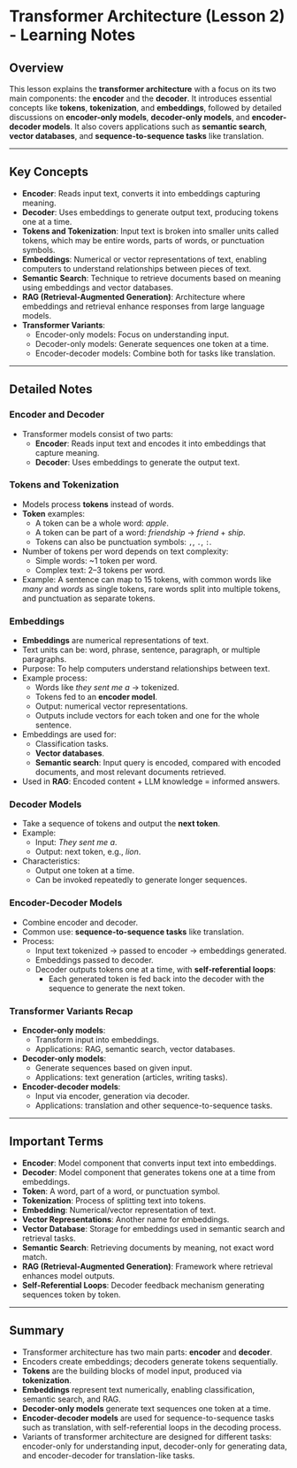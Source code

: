 # Transformer Architecture (Lesson 2) - Learning Notes

## Overview
This lesson explains the **transformer architecture** with a focus on its two main components: the **encoder** and the **decoder**. It introduces essential concepts like **tokens**, **tokenization**, and **embeddings**, followed by detailed discussions on **encoder-only models**, **decoder-only models**, and **encoder-decoder models**. It also covers applications such as **semantic search**, **vector databases**, and **sequence-to-sequence tasks** like translation.

---

## Key Concepts
- **Encoder**: Reads input text, converts it into embeddings capturing meaning.
- **Decoder**: Uses embeddings to generate output text, producing tokens one at a time.
- **Tokens and Tokenization**: Input text is broken into smaller units called tokens, which may be entire words, parts of words, or punctuation symbols.
- **Embeddings**: Numerical or vector representations of text, enabling computers to understand relationships between pieces of text.
- **Semantic Search**: Technique to retrieve documents based on meaning using embeddings and vector databases.
- **RAG (Retrieval-Augmented Generation)**: Architecture where embeddings and retrieval enhance responses from large language models.
- **Transformer Variants**:
  - Encoder-only models: Focus on understanding input.
  - Decoder-only models: Generate sequences one token at a time.
  - Encoder-decoder models: Combine both for tasks like translation.

---

## Detailed Notes

### Encoder and Decoder
- Transformer models consist of two parts:
  - **Encoder**: Reads input text and encodes it into embeddings that capture meaning.
  - **Decoder**: Uses embeddings to generate the output text.

### Tokens and Tokenization
- Models process **tokens** instead of words.
- **Token** examples:
  - A token can be a whole word: *apple*.
  - A token can be part of a word: *friendship* → *friend* + *ship*.
  - Tokens can also be punctuation symbols: `,`, `.`, `:`.
- Number of tokens per word depends on text complexity:
  - Simple words: ~1 token per word.
  - Complex text: 2–3 tokens per word.
- Example: A sentence can map to 15 tokens, with common words like *many* and *words* as single tokens, rare words split into multiple tokens, and punctuation as separate tokens.

### Embeddings
- **Embeddings** are numerical representations of text.
- Text units can be: word, phrase, sentence, paragraph, or multiple paragraphs.
- Purpose: To help computers understand relationships between text.
- Example process:
  - Words like *they sent me a* → tokenized.
  - Tokens fed to an **encoder model**.
  - Output: numerical vector representations.
  - Outputs include vectors for each token and one for the whole sentence.
- Embeddings are used for:
  - Classification tasks.
  - **Vector databases**.
  - **Semantic search**: Input query is encoded, compared with encoded documents, and most relevant documents retrieved.
- Used in **RAG**: Encoded content + LLM knowledge = informed answers.

### Decoder Models
- Take a sequence of tokens and output the **next token**.
- Example:
  - Input: *They sent me a*.
  - Output: next token, e.g., *lion*.
- Characteristics:
  - Output one token at a time.
  - Can be invoked repeatedly to generate longer sequences.

### Encoder-Decoder Models
- Combine encoder and decoder.
- Common use: **sequence-to-sequence tasks** like translation.
- Process:
  - Input text tokenized → passed to encoder → embeddings generated.
  - Embeddings passed to decoder.
  - Decoder outputs tokens one at a time, with **self-referential loops**:
    - Each generated token is fed back into the decoder with the sequence to generate the next token.

### Transformer Variants Recap
- **Encoder-only models**:
  - Transform input into embeddings.
  - Applications: RAG, semantic search, vector databases.
- **Decoder-only models**:
  - Generate sequences based on given input.
  - Applications: text generation (articles, writing tasks).
- **Encoder-decoder models**:
  - Input via encoder, generation via decoder.
  - Applications: translation and other sequence-to-sequence tasks.

---

## Important Terms
- **Encoder**: Model component that converts input text into embeddings.
- **Decoder**: Model component that generates tokens one at a time from embeddings.
- **Token**: A word, part of a word, or punctuation symbol.
- **Tokenization**: Process of splitting text into tokens.
- **Embedding**: Numerical/vector representation of text.
- **Vector Representations**: Another name for embeddings.
- **Vector Database**: Storage for embeddings used in semantic search and retrieval tasks.
- **Semantic Search**: Retrieving documents by meaning, not exact word match.
- **RAG (Retrieval-Augmented Generation)**: Framework where retrieval enhances model outputs.
- **Self-Referential Loops**: Decoder feedback mechanism generating sequences token by token.

---

## Summary
- Transformer architecture has two main parts: **encoder** and **decoder**.  
- Encoders create embeddings; decoders generate tokens sequentially.  
- **Tokens** are the building blocks of model input, produced via **tokenization**.  
- **Embeddings** represent text numerically, enabling classification, semantic search, and RAG.  
- **Decoder-only models** generate text sequences one token at a time.  
- **Encoder-decoder models** are used for sequence-to-sequence tasks such as translation, with self-referential loops in the decoding process.  
- Variants of transformer architecture are designed for different tasks: encoder-only for understanding input, decoder-only for generating data, and encoder-decoder for translation-like tasks.

